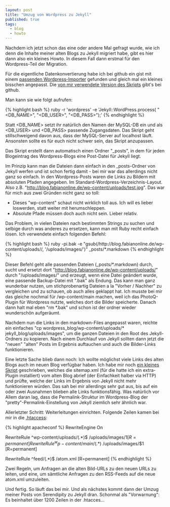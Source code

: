 ```yaml
---
layout: post
title: "Umzug von Wordpress zu Jekyll"
published: true
tags:
  - blog
  - howto
---
```


Nachdem ich jetzt schon das eine oder andere Mal gefragt wurde, wie ich denn
die Inhalte meiner alten Blogs zu Jekyll migriert habe, gibt es hier dann also
ein kleines Howto. In diesem Fall dann erstmal für den Wordpress-Teil der
Migration.

<!--more-->

Für die eigentliche Datenkonvertierung habe ich bei github ein gist mit einem
[passenden Wordpress-Importer](https://gist.github.com/790971) gefunden und
gleich mal ein kleines bisschen angepasst. Die [von mir verwendete Version des
Skripts](https://github.com/fabianonline/fabianonline.de/blob/master/_scripts/wordpress_importer.rb)
gibt's bei github.

Man kann sie wie folgt aufrufen:

{% highlight bash %}
ruby -r 'wordpress' -e 'Jekyll::WordPress.process(
  "<DB_NAME>", "<DB_USER>", "<DB_PASS>");'
{% endhighlight %}

Statt <DB_NAME> setzt ihr natürlich den Namen der MySQL-DB ein und als
<DB_USER> und <DB_PASS> passende Zugangsdaten. Das Skript geht stillschweigend
davon aus, dass der MySQL-Server auf localhost läuft. Ansonsten sollte es für
euch nicht schwer sein, das Skript anzupassen.

Das Skript erstellt dann automatisch einen Ordner "_posts", in dem für jeden
Blogeintrag des Wordpress-Blogs eine Post-Datei für Jekyll liegt.

Im Prinzip kann man die Dateien dann einfach in den _posts-Ordner von Jekyll
werfen und ist schon fertig damit - bei mir war das allerdings nicht ganz so einfach.
In den Wordpress-Posts waren die Links zu Bildern mit absoluten Pfaden angegeben.
Im Standard-Wordpress-Verzeichnis-Layout. Also z.B.
"http://blog.fabianonline.de/wp-content/uploads/test.jpg". Das war für mich aus
zwei Gründen nicht ganz so toll:

* Dieses "wp-content" schaut nicht wirklich toll aus. Ich will es lieber
  loswerden, statt weiter mit herumschleppen.  
* Absolute Pfade müssen doch auch nicht sein. Lieber relativ.

Das Problem, in vielen Dateien nach bestimmten Strings zu suchen und selbige
durch was anderes zu ersetzen, kann man mit Ruby recht einfach lösen.  Ich
verwendete einfach folgenden Befehl:

{% highlight bash %}
ruby -pi.bak -e "gsub(/http:\/\/blog.fabianonline.de\/wp-content\/uploads\//,
  '/uploads/images/')" _posts/*.markdown
{% endhighlight %}

Dieser Befehl geht alle passenden Dateien (_posts/\*.markdown) durch, sucht und
ersetzt dort "http://blog.fabianonline.de/wp-content/uploads/" durch
"/uploads/images/" und erzeugt, wenn eine Datei geändert wurde, eine passende
Backup-Datei mit ".bak" als Endung. Das kann man ganz wunderbar nutzen, um
stichprobenartig Dateien a la "Vorher / Nachher" zu vergleichen und zu schauen,
ob auch alles geklappt hat. Ich musste bei mir das gleiche nochmal für
/wp-content/main machen, weil ich das PhotoQ-Plugin für Wordpress nutzte,
welches dort die Bilder speicherte. Danach dann halt mal eben "rm \*.bak" und
schon ist der ordner wieder wunderschön aufgeräumt.

Nachdem nun die Links in den markdown-Files angepasst waren, reichte ein
einfaches "cp wordpress_blog/wp-content/uploads/* jekyll_blog/uploads/images",
um die ganzen Dateien in den Root des Jekyll-Ordners zu kopieren. Nach einem
Durchlauf von Jekyll sollten dann jetzt die "neuen" "alten" Posts im Ergebnis
auftauchen und auch die Bilder-Links funktionieren.

Eine letzte Sache blieb dann noch: Ich wollte möglichst viele Links des alten
Blogs auch im neuen Blog verfügbar haben. Ich habe mir noch [ein kleines
Skript](https://github.com/fabianonline/fabianonline.de/blob/master/_scripts/check_permalinks.rb)
geschrieben, welches die sitemap.xml (für die hatte ich ein extra-Plugin
installiert) vom alten Blog abrief (der Einfachkeit halber via HTTP) und
prüfte, welche der Links im Ergebnis von Jekyll nicht mehr funktionieren
würden. Das sah bei mir allerdings sehr gut aus, bis auf ein oder zwei
Ausnahmen blieben alle Links funktionsfähig. Was natürlich vor Allem daran lag,
dass die Permalink-Struktur im Wordpress-Blog der
"pretty"-Permalink-Einstellung von Jekyll ziemlich sehr ähnlich war.

Allerletzter Schritt: Weiterleitungen einrichten. Folgende Zeilen kamen bei mir
in die
[.htaccess](https://github.com/fabianonline/fabianonline.de/blob/master/.htaccess):

{% highlight apacheconf %}
RewriteEngine On

RewriteRule ^wp-content/uploads/(.*)$  /uploads/images/$1  [R=permanent]
RewriteRule ^wp-content/main/(.*)$     /uploads/images/$1  [R=permanent]

RewriteRule ^feed/(.*)$                /atom.xml           [R=permanent]
{% endhighlight %}

Zwei Regeln, um Anfragen an die alten Bild-URLs zu den neuen URLs zu leiten, und
eine, um sämtliche Anfragen zu den RSS-Feeds auf die neue atom.xml umzuleiten.

Und fertig. So läuft das bei mir. Und als nächstes kommt dann der Umzug meiner
Posts von Serendipity zu Jekyll dran.  Schonmal als "Vorwarnung": Es beinhaltet
über 1200 Zeilen in der .htacces...

